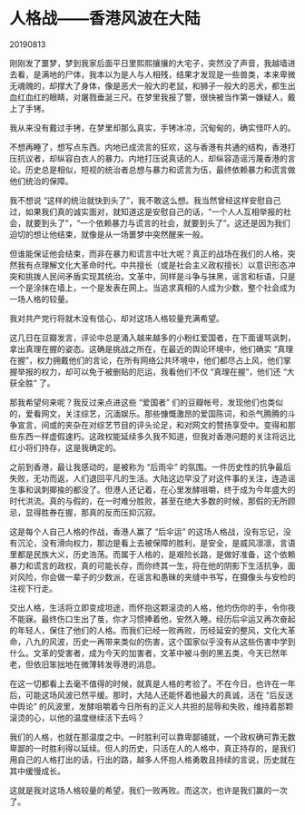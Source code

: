 # 人格战——香港风波在大陆

20190813

刚刚发了噩梦，梦到我家后面平日里熙熙攘攘的大宅子，突然没了声音，我越墙进去看，是满地的尸体，我本以为是人与人相残，结果才发现是一些兽类，本来卑微无魂魄的，却撑大了身体，像是恶犬一般大的老鼠，和狮子一般大的恶犬，都生出血红血红的眼睛，对屠戮垂涎三尺。在梦里我报了警，很快被当作第一嫌疑人，戴上了手铐。

我从来没有戴过手铐，在梦里却那么真实，手铐冰凉，沉甸甸的，确实怪吓人的。

不想再睡了，想写点东西。内地已成流言的狂欢，这与香港有共通的结构，香港打压抗议者，却纵容白衣人的暴力。内地打压说真话的人，却纵容造谣污蔑香港的言论。历史总是相似，短视的统治者总想与暴力和谎言为伍，最终依赖暴力和谎言做他们统治的保障。

我不想说 “这样的统治就快到头了”，我不敢这么想。我当然曾经这样安慰自己过，如果我们真的诚实面对，就知道这是安慰自己的话，“一个人人互相举报的社会，就要到头了”，“一个依赖暴力与谎言的社会，就要到头了”。这还是因为我们迫切的想让他结束，就像是从一场噩梦中突然醒来一般。

但谁能保证他会结束，而非在暴力和谎言中壮大呢？真正的战场在我们的人格，突然我有点理解文化大革命时代。中共擅长（或是社会主义政权擅长）以意识形态冲突和挑拨人民间矛盾实现其统治。文革中，同样是斗争与抹黑，谣言和标语，只是一个是涂抹在墙上，一个是发表在网上。当追求真相的人成为少数，整个社会成为一场人格的较量。

我对共产党行将就木没有信心，却对这场人格较量充满希望。

这几日在豆瓣发言，评论中总是涌入越来越多的小粉红爱国者，在下面谩骂讽刺，拿出真理在握的姿态。这确是挑战之所在，在最近的舆论环境中，他们确实 “真理在握”，权力拥戴他们的言论，在所有网络公共环境中，他们都尽占上风，他们掌握举报的权力，却可以免于被删贴的厄运，我看他们不仅 “真理在握”，他们还 “大获全胜” 了。

那我希望何来呢？我反过来点进这些 “爱国者” 们的豆瓣帐号，发现他们也类似的，爱看网文，关注综艺，沉湎娱乐。那些慷慨激昂的爱国陈词，和杀气腾腾的斗争宣言，间或的夹杂在对综艺节目的评头论足，和对网文的赞扬享受中。变得和那些东西一样虚假速朽。这政权能延续多久我不知道，但我对香港问题的关注将远比红小将们持存，这是我确定的。

之前到香港，最让我感动的，是被称为 “后雨伞” 的氛围。一件历史性的抗争最后失败，无功而返，人们退回平凡的生活。大陆这边早没了对这件事的关注，连造谣生事和讽刺揶揄的都没了。但港人还记着，在心里发酵咀嚼，终于成为今年盛大的时代洪流。真的与假的，在一时难分胜败，甚至在绝大多数的时候，那假的无所顾忌，显得胜券在握，那真的反而压抑沉寂。

这是每个人自己人格的作战，香港人赢了 “后伞运” 的这场人格战，没有忘记，没有沉沦，没有滑向权力，那边是看上去被保障的胜利，是安全，是威风凛凛，言语里都是民族大义，历史浩荡。而属于人格的，是艰险长路，是做好准备，这个依赖暴力和谎言的政权，真的可能长存，而你终其一生，将在他的阴影下生活抗争，面对风险，你会做一辈子的少数派，在谣言和愚昧的夹缝中书写，在摄像头与安检的注视下行走。

交出人格，生活将立即变成坦途，而怀抱这颗滚烫的人格，他灼伤你的手，令你夜不能寐。最终伤口生出了茧，你才习惯捧着他，安然入睡。经历后伞运又再次奋起的年轻人，保住了他们的人格。而我们已经一败再败，历经延安的整风，文化大革命，八九的风波，历史一再带来类似的伤害，这个国家似乎没有从这些伤害中学到什么。文革的受害者，成为今天的加害者，文革中被斗倒的黑五类，今天已然年老，但依旧笨拙地在微薄转发辱港的消息。

在这一切都看上去毫不值得的时候，就真是人格的考验了。不在今日，也许在一年后，可能这场风波已然平缓。那时，大陆人还能怀着他最大的真诚，活在 “后反送中舆论” 的风波里，发酵咀嚼着今日所有的正义人共担的屈辱和失败，维持着那颗滚烫的心，以他的温度继续活下去吗？

我们的人格，也就在那温度之中。一时胜利可以靠卑鄙铺就，一个政权确可靠无数卑鄙的一时胜利得以延续。但人的历史，只活在人的人格中，真正持存的，是我们用自己的人格打出的话，行出的路，越多人怀抱人格勇敢且持续的言说，历史就在其中缓慢成长。

这就是我对这场人格较量的希望，我们一败再败。而这次，也许是我们赢的一次了。